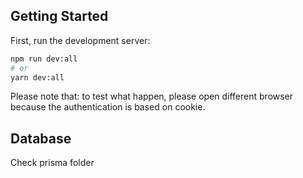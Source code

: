 ## Getting Started

First, run the development server:

```bash
npm run dev:all
# or
yarn dev:all
```

Please note that: to test what happen, please open different browser because the authentication is based on cookie.

## Database

Check prisma folder
